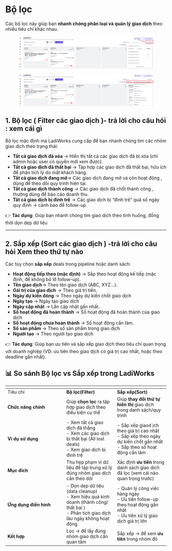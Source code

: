 # Bộ lọc

Các bộ lọc này giúp bạn **nhanh chóng phân loại và quản lý giao dịch** theo nhiều tiêu chí khác nhau.

<figure><img src="../.gitbook/assets/image.png" alt=""><figcaption></figcaption></figure>

<figure><img src="../.gitbook/assets/image (1).png" alt=""><figcaption></figcaption></figure>

## 1. Bộ lọc ( Filter các giao dịch )- trả lời cho câu hỏi : xem cái gì&#x20;

&#x20;Bộ lọc mặc định mà LadiWorks cung cấp để bạn nhanh chóng tìm các nhóm giao dịch theo trạng thái:

* **Tất cả giao dịch đã xóa** → Hiển thị tất cả các giao dịch đã bị xóa (chỉ admin hoặc user có quyền mới xem được).
* **Tất cả giao dịch đã thất bại** → Tập hợp các giao dịch đã thất bại, hữu ích để phân tích lý do mất khách hàng.
* **Tất cả giao dịch đang mở**→ Các giao dịch đang mở và còn hoạt động , dùng để theo dõi quy trình hiện tại.
* **Tất cả giao dịch thành công** → Các giao dịch đã chốt thành công , thường dùng để báo cáo doanh thu.
* **Tât cả giao dịch bị đình trệ**  → Các giao dịch bị “đình trệ” quá số ngày quy định → cảnh báo để follow-up.

👉 **Tác dụng**: Giúp bạn nhanh chóng tìm giao dịch theo tình huống, đồng thời dọn dẹp dữ liệu&#x20;

***

## 2. Sắp xếp **(Sort các giao dịch ) -trả lời cho câu hỏi Xem theo thứ tự nào**

Các tùy chọn **sắp xếp** deals trong pipeline hoặc danh sách:

* **Hoạt động tiếp theo (mặc định)** → Sắp theo hoạt động kế tiếp (mặc định, để không bỏ lỡ follow-up).
* **Tên giao dịch**→ Theo tên giao dịch (ABC, XYZ...).
* **Gái trị của giao dịch** → Theo giá trị tiền.
* **Ngày dự kiến đóng** → Theo ngày dự kiến chốt giao dịch
* **Ngày tạo** → Ngày tạo giao dịch
* **Ngày cập nhật** → Lần cập nhật gần nhất.
* **Số hoạt động đã hoàn thành** → Số hoạt động đã hoàn thành của giao dịch
* **Số hoạt động chưa hoàn thành**  → Số hoạt động cần làm.
* **Số sản phẩm** → Theo số sản phẩm trong giao dịch
* **Người tạo** → Theo người tạo giao dịch&#x20;

👉 **Tác dụng**: Giúp bạn ưu tiên và sắp xếp giao dịch theo tiêu chí quan trọng với doanh nghiệp (VD: ưu tiên theo giao dịch có giá trị cao nhất, hoặc theo deadline gần nhất).

## 📊 So sánh Bộ lọc vs Sắp xếp  trong LadiWorks

<table data-header-hidden><thead><tr><th width="170.1112060546875"></th><th></th><th></th></tr></thead><tbody><tr><td>Tiêu chí</td><td><strong>Bộ lọc(Filter)</strong></td><td><strong>Sắp xếp(Sort)</strong></td></tr><tr><td><strong>Chức năng chính</strong></td><td>Giúp <strong>chọn lọc</strong> ra tập hợp giao dịch theo điều kiện cụ thể</td><td>Giúp <strong>thay đổi thứ tự hiển thị</strong> giao dịch trong danh sách/quy trình</td></tr><tr><td><strong>Ví dụ sử dụng</strong></td><td>- Xem tất cả giao dịch đã thắng<br>- Xem các giao dịch bị thất bại (All lost deals)<br>- Xem giao dịch bị đình trệ </td><td>- Sắp xếp giaod ịch theo giá trị cao nhất<br>- Sắp xếp theo ngày dự kiến chốt gần nhất<br>- Sắp theo số hoạt động cần làm</td></tr><tr><td><strong>Mục đích</strong></td><td>Thu hẹp phạm vi dữ liệu để tập trung xử lý đúng nhóm giao dịch cần theo dõi</td><td>Xác định <strong>ưu tiên</strong> trong danh sách giao dịch đã lọc (xem cái nào quan trọng trước)</td></tr><tr><td><strong>Ứng dụng điển hình</strong></td><td>- Dọn dẹp dữ liệu (data cleanup)<br>- Xem hiệu quả kinh doanh (thành công/ thất bại )<br>- Phân tích giao dịch lâu ngày không hoạt động</td><td>- Quản lý công việc hàng ngày<br>- Ưu tiên follow-up theo hoạt động gần nhất<br>- Ưu tiên xử lý giao dịch giá trị lớn</td></tr><tr><td><strong>Kết hợp</strong></td><td>Lọc → để lấy đúng nhóm giao dịch cần quan tâm</td><td>Sắp xếp → để xem <strong>ưu tiên</strong> trong nhóm đó</td></tr></tbody></table>
